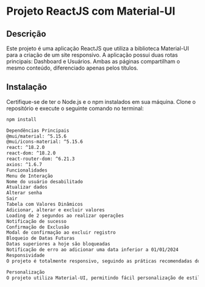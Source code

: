 # Projeto ReactJS com Material-UI

## Descrição

Este projeto é uma aplicação ReactJS que utiliza a biblioteca Material-UI para a criação de um site responsivo. A aplicação possui duas rotas principais: Dashboard e Usuários. Ambas as páginas compartilham o mesmo conteúdo, diferenciado apenas pelos títulos.

## Instalação

Certifique-se de ter o Node.js e o npm instalados em sua máquina. Clone o repositório e execute o seguinte comando no terminal:

```bash
npm install

Dependências Principais
@mui/material: ^5.15.6
@mui/icons-material: ^5.15.6
react: ^18.2.0
react-dom: ^18.2.0
react-router-dom: ^6.21.3
axios: ^1.6.7
Funcionalidades
Menu de Interação
Nome do usuário desabilitado
Atualizar dados
Alterar senha
Sair
Tabela com Valores Dinâmicos
Adicionar, alterar e excluir valores
Loading de 2 segundos ao realizar operações
Notificação de sucesso
Confirmação de Exclusão
Modal de confirmação ao excluir registro
Bloqueio de Datas Futuras
Datas superiores a hoje são bloqueadas
Notificação de erro ao adicionar uma data inferior a 01/01/2024
Responsividade
O projeto é totalmente responsivo, seguindo as práticas recomendadas do Material-UI para garantir uma experiência consistente em diferentes dispositivos.

Personalização
O projeto utiliza Material-UI, permitindo fácil personalização de estilos para melhorar a aparência conforme necessário.
```
